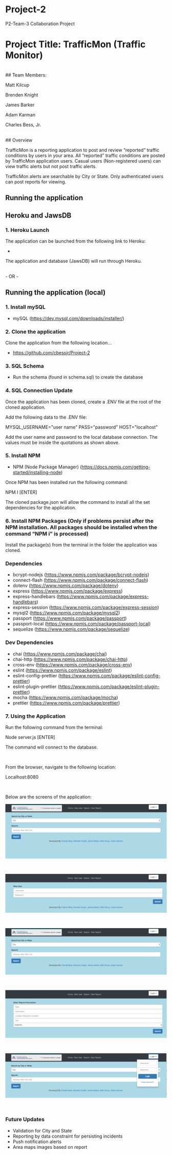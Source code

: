 # Project-2
P2-Team-3 Collaboration Project

# Project Title: TrafficMon (Traffic Monitor)
<br>
## Team Members:
<br>

Matt Kilcup <p>
Brenden Knight <p>
James Barker <p>
Adam Karman <p>
Charles Bess, Jr.

<br>
## Overview

TrafficMon is a reporting application to post and review “reported” traffic conditions by users in your area. All “reported” traffic conditions are posted by TrafficMon application users. Casual users (Non-registered users) can view traffic alerts but not post traffic alerts.

TrafficMon alerts are searchable by City or State. Only authenticated users can post reports for viewing.


## Running the application

## Heroku and JawsDB


### 1. Heroku Launch

The application can be launched from the following link to Heroku:

- 

The application and database (JawsDB) will run through Heroku.

<br>
- OR - 

<br>


## Running the application (local)


### 1. Install mySQL

- mySQL (https://dev.mysql.com/downloads/installer/)


### 2. Clone the application

Clone the application from the following location... 

- https://github.com/cbessjr/Project-2


### 3. SQL Schema

- Run the schema (found in schema.sql) to create the database
   
 
### 4. SQL Connection Update
 
Once the application has been cloned, create a .ENV file at the root of the cloned application. 

Add the following data to the .ENV file:

MYSQL_USERNAME="user name"
PASS="password"
HOST="localhost"

Add the user name and password to the local database connection. The values must be inside the quotations as shown above.


### 5. Install NPM

- NPM (Node Package Manager) (https://docs.npmjs.com/getting-started/installing-node)

Once NPM has been installed run the following command:

NPM I [ENTER]

The cloned package.json will allow the command to install all the set dependencies for the application. 


### 6. Install NPM Packages (Only if problems persist after the NPM installation. All packages should be installed when the command “NPM i” is processed)

Install the package(s) from the terminal in the folder the application was cloned.

### Dependencies

- bcrypt-nodejs (https://www.npmjs.com/package/bcrypt-nodejs)
- connect-flash (https://www.npmjs.com/package/connect-flash)
- dotenv (https://www.npmjs.com/package/dotenv)
- express (https://www.npmjs.com/package/express)
- express-handlebars (https://www.npmjs.com/package/express-handlebars)
- express-session (https://www.npmjs.com/package/express-session)
- mysql2 (https://www.npmjs.com/package/mysql2)
- passport (https://www.npmjs.com/package/passport)
- passport-local (https://www.npmjs.com/package/passport-local)
- sequelize (https://www.npmjs.com/package/sequelize)


### Dev Dependencies

- chai (https://www.npmjs.com/package/chai)
- chai-http (https://www.npmjs.com/package/chai-http)
- cross-env (https://www.npmjs.com/package/cross-env)
- eslint (https://www.npmjs.com/package/eslint)
- eslint-config-prettier (https://www.npmjs.com/package/eslint-config-prettier)
- eslint-plugin-prettier (https://www.npmjs.com/package/eslint-plugin-prettier)
- mocha (https://www.npmjs.com/package/mocha)
- prettier (https://www.npmjs.com/package/prettier)

 
### 7. Using the Application
 
Run the following command from the terminal:

Node server.js [ENTER]

The command will connect to the database.

<br>

From the browser, navigate to the following location:

Localhost:8080

<br>
  
Below are the screens of the application:




![Image of Home Screen](https://github.com/cbessjr/Project-2/blob/master/public/img/Home_Screen.png)

<br>

![Image of New User Screen](https://github.com/cbessjr/Project-2/blob/master/public/img/New_User_Screen.png)

<br>

![Image of Search Screen](https://github.com/cbessjr/Project-2/blob/master/public/img/Search_Screen.png)

<br>

![Image of New Report](https://github.com/cbessjr/Project-2/blob/master/public/img/New_Report_Screen.png)

<br>

![Image of Login Menu](https://github.com/cbessjr/Project-2/blob/master/public/img/Login_Menu.png)

<br>



  
### Future Updates
  
- Validation for City and State
- Reporting by data constraint for persisting incidents
- Push notification alerts
- Area maps images based on report


